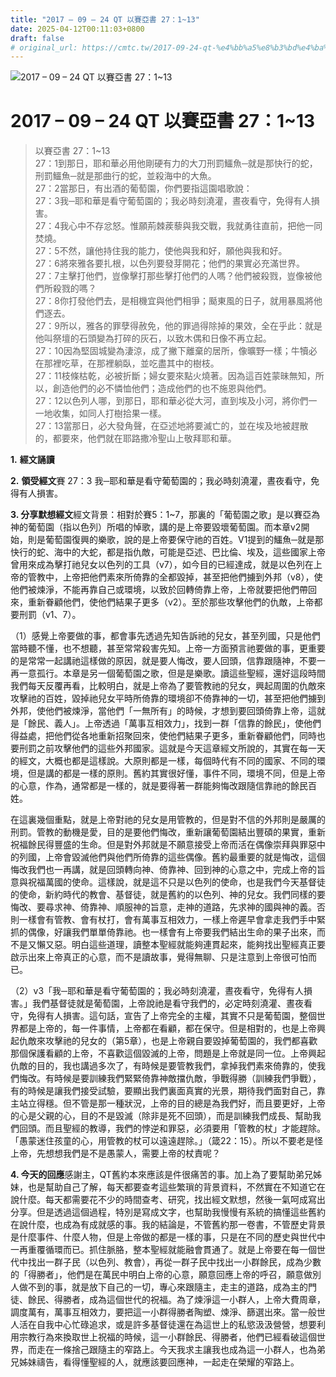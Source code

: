 ```yaml
---
title: "2017 – 09 – 24 QT 以賽亞書 27：1~13"
date: 2025-04-12T00:11:03+0800
draft: false
# original_url: https://cmtc.tw/2017-09-24-qt-%e4%bb%a5%e8%b3%bd%e4%ba%9e%e6%9b%b8-27%ef%bc%9a113
---
```


![2017 – 09 – 24 QT 以賽亞書 27：1\~13](/images/qt.jpg   "2017 – 09 – 24 QT 以賽亞書 27：1\~13")

# 2017 – 09 – 24 QT 以賽亞書 27：1\~13

> 以賽亞書 27：1\~13  
> 27：1到那日，耶和華必用他剛硬有力的大刀刑罰鱷魚─就是那快行的蛇，刑罰鱷魚─就是那曲行的蛇，並殺海中的大魚。  
> 27：2當那日，有出酒的葡萄園，你們要指這園唱歌說：  
> 27：3我─耶和華是看守葡萄園的；我必時刻澆灌，晝夜看守，免得有人損害。  
> 27：4我心中不存忿怒。惟願荊棘蒺藜與我交戰，我就勇往直前，把他一同焚燒。  
> 27：5不然，讓他持住我的能力，使他與我和好，願他與我和好。  
> 27：6將來雅各要扎根，以色列要發芽開花；他們的果實必充滿世界。  
> 27：7主擊打他們，豈像擊打那些擊打他們的人嗎？他們被殺戮，豈像被他們所殺戮的嗎？  
> 27：8你打發他們去，是相機宜與他們相爭；颳東風的日子，就用暴風將他們逐去。  
> 27：9所以，雅各的罪孽得赦免，他的罪過得除掉的果效，全在乎此：就是他叫祭壇的石頭變為打碎的灰石，以致木偶和日像不再立起。  
> 27：10因為堅固城變為淒涼，成了撇下離棄的居所，像曠野一樣；牛犢必在那裡吃草，在那裡躺臥，並吃盡其中的樹枝。  
> 27：11枝條枯乾，必被折斷；婦女要來點火燒著。因為這百姓蒙昧無知，所以，創造他們的必不憐恤他們；造成他們的也不施恩與他們。  
> 27：12以色列人哪，到那日，耶和華必從大河，直到埃及小河，將你們一一地收集，如同人打樹拾果一樣。  
> 27：13當那日，必大發角聲，在亞述地將要滅亡的，並在埃及地被趕散的，都要來，他們就在耶路撒冷聖山上敬拜耶和華。

**1.** **經文誦讀**

**2.** **領受經文**賽 27：3 我─耶和華是看守葡萄園的；我必時刻澆灌，晝夜看守，免得有人損害。

**3. 分享默想經文**經文背景：相對於賽5：1\~7，那裏的「葡萄園之歌」是以賽亞為神的葡萄園（指以色列）所唱的悼歌，講的是上帝要毀壞葡萄園。而本章v2開始，則是葡萄園復興的樂歌，說的是上帝要保守祂的百姓。V1提到的鱷魚─就是那快行的蛇、海中的大蛇，都是指仇敵，可能是亞述、巴比倫、埃及，這些國家上帝曾用來成為擊打祂兒女以色列的工具（v7），如今目的已經達成，就是以色列在上帝的管教中，上帝把他們素來所倚靠的全都毀掉，甚至把他們擄到外邦（v8），使他們被煉淨，不能再靠自己或環境，以致於回轉倚靠上帝，上帝就要把他們帶回來，重新眷顧他們，使他們結果子更多（v2）。至於那些攻擊他們的仇敵，上帝都要刑罰（v1、7）。

（1）感覺上帝要做的事，都會事先透過先知告訴祂的兒女，甚至列國，只是他們當時聽不懂，也不想聽，甚至常常殺害先知。上帝一方面預言祂要做的事，更重要的是常常一起講祂這樣做的原因，就是要人悔改，要人回頭，信靠跟隨神，不要一再一意孤行。本章是另一個葡萄園之歌，但是是樂歌。讀這些聖經，還好這段時間我們每天反覆再看，比較明白，就是上帝為了要管教祂的兒女，興起周圍的仇敵來攻擊祂的百姓，毀掉祂兒女平時所倚靠的環境卻不倚靠神的一切，甚至把他們擄到外邦，使他們被煉淨，當他們「一無所有」的時候，才想到要回頭倚靠上帝，這就是「餘民、義人」。上帝透過「萬事互相效力」，找到一群「信靠的餘民」，使他們得益處，把他們從各地重新招聚回來，使他們結果子更多，重新眷顧他們，同時也要刑罰之前攻擊他們的這些外邦國家。這就是今天這章經文所說的，其實在每一天的經文，大概也都是這樣說。大原則都是一樣，每個時代有不同的國家、不同的環境，但是講的都是一樣的原則。舊約其實很好懂，事件不同，環境不同，但是上帝的心意，作為，通常都是一樣的，就是要得著一群能夠悔改跟隨信靠祂的餘民百姓。

在這裏幾個重點，就是上帝對祂的兒女是用管教的，但是對不信的外邦則是嚴厲的刑罰。管教的動機是愛，目的是要他們悔改，重新讓葡萄園結出豐碩的果實，重新祝福餘民得豐盛的生命。但是對外邦就是不願意接受上帝而活在偶像崇拜與罪惡中的列國，上帝會毀滅他們與他們所倚靠的這些偶像。舊約最重要的就是悔改，這個悔改我們也一再講，就是回頭轉向神、倚靠神、回到神的心意之中，完成上帝的旨意與祝福萬國的使命。這樣說，就是這不只是以色列的使命，也是我們今天基督徒的使命，新約時代的教會、基督徒，就是舊約的以色列、神的兒女。我們同樣的要悔改、要尋求神、倚靠神、順服神的旨意，走神的道路，先求神的國與神的義。否則一樣會有管教、會有杖打，會有萬事互相效力，一樣上帝遲早會拿走我們手中緊抓的偶像，好讓我們單單倚靠祂。也一樣會有上帝要我們結出生命的果子出來，而不是又懶又惡。明白這些道理，讀整本聖經就能夠連貫起來，能夠找出聖經真正要啟示出來上帝真正的心意，而不是讀故事，覺得無聊、只是注意到上帝很可怕而已。

（2）v3「我─耶和華是看守葡萄園的；我必時刻澆灌，晝夜看守，免得有人損害。」我們基督徒就是葡萄園，上帝說祂是看守我們的，必定時刻澆灌、晝夜看守，免得有人損害。這句話，宣告了上帝完全的主權，其實不只是葡萄園，整個世界都是上帝的，每一件事情，上帝都在看顧，都在保守。但是相對的，也是上帝興起仇敵來攻擊祂的兒女的（第5章），也是上帝親自要毀掉葡萄園的，我們都喜歡那個保護看顧的上帝，不喜歡這個毀滅的上帝，問題是上帝就是同一位。上帝興起仇敵的目的，我也講過多次了，有時候是要管教我們，拿掉我們素來倚靠的，使我們悔改。有時候是要訓練我們緊緊倚靠神敵擋仇敵，爭戰得勝（訓練我們爭戰），有的時候是讓我們接受試驗，要顯出我們裏面真實的光景，期待我們面對自己，靠主站立得穩。但不管是那一種狀況，上帝的目的總是為我們好，而且要更好，上帝的心是父親的心，目的不是毀滅（除非是死不回頭），而是訓練我們成長、幫助我們回頭。而且聖經的教導，我們的悖逆和罪惡，必須要用「管教的杖」才能趕除。「愚蒙迷住孩童的心，用管教的杖可以遠遠趕除。」（箴22：15）。所以不要老是怪上帝，先想想我們是不是愚蒙人，需要上帝的杖責呢？

**4. 今天的回應**感謝主，QT舊約本來應該是件很痛苦的事。加上為了要幫助弟兄姊妹，也是幫助自己了解，每天都要查考這些繁瑣的背景資料，不然實在不知道它在說什麼。每天都需要花不少的時間查考、研究，找出經文默想，然後一氣呵成寫出分享。但是透過這個過程，特別是寫成文字，也幫助我慢慢有系統的搞懂這些舊約在說什麼，也成為有成就感的事。我的結論是，不管舊約那一卷書，不管歷史背景是什麼事件、什麼人物，但是上帝做的都是一樣的事，只是在不同的歷史與世代中一再重覆循環而已。抓住脈胳，整本聖經就能融會貫通了。就是上帝要在每一個世代中找出一群子民（以色列、教會），再從一群子民中找出一小群餘民，成為少數的「得勝者」，他們是在萬民中明白上帝的心意，願意回應上帝的呼召，願意做別人做不到的事，就是放下自己的一切，專心來跟隨主，走主的道路，成為主的門徒、餘民、得勝者，成為這個世代的祝福。為了煉淨這一小群人，上帝大費周章，調度萬有，萬事互相效力，要把這一小群得勝者陶塑、煉淨、篩選出來。當一般世人活在自我中心忙碌追求，或是許多基督徒還在為這世上的私慾汲汲營營，想要利用宗教行為來換取世上祝福的時候，這一小群餘民、得勝者，他們已經看破這個世界，而走在一條捨己跟隨主的窄路上。今天我求主讓我也成為這一小群人，也為弟兄姊妹禱告，看得懂聖經的人，就應該要回應神，一起走在榮耀的窄路上。
